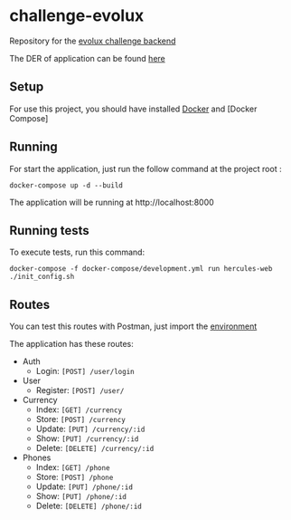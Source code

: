 # challenge-evolux
Repository for the [evolux challenge backend](https://github.com/EvoluxBR/back-end-test/blob/master/README.md)

The DER of application can be found [here](https://github.com/diegodiogenes/challenge-evolux/blob/master/der.png)

## Setup

For use this project, you should have installed [Docker](https://docs.docker.com/engine/install/) and [Docker Compose]

## Running

For start the application, just run the follow command at the project root :

```shell script
docker-compose up -d --build
```

The application will be running at http://localhost:8000

## Running tests

To execute tests, run this command:

```shell script
docker-compose -f docker-compose/development.yml run hercules-web ./init_config.sh
```

## Routes

You can test this routes with Postman, just import the [environment](https://github.com/diegodiogenes/challenge-evolux/blob/master/Evolux.postman_collection.json)

The application has these routes:
- Auth
  - Login: `[POST] /user/login`
- User
  - Register: `[POST] /user/`
- Currency
  - Index: `[GET] /currency`
  - Store: `[POST] /currency`
  - Update: `[PUT] /currency/:id`
  - Show: `[PUT] /currency/:id`
  - Delete: `[DELETE] /currency/:id`
- Phones
  - Index: `[GET] /phone`
  - Store: `[POST] /phone`
  - Update: `[PUT] /phone/:id`
  - Show: `[PUT] /phone/:id`
  - Delete: `[DELETE] /phone/:id`
